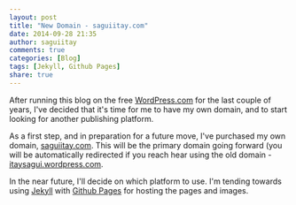 ```yaml
---
layout: post
title: "New Domain - saguiitay.com"
date: 2014-09-28 21:35
author: saguiitay
comments: true
categories: [Blog]
tags: [Jekyll, Github Pages]
share: true
---
```

After running this blog on the free [WordPress.com](http://WordPress.com) for the last couple of years, I've decided that it's time for me to have my own domain,
and to start looking for another publishing platform.

As a first step, and in preparation for a future move, I've purchased my own domain, [saguiitay.com](http://saguiitay.com). This will be the primary domain
going forward (you will be automatically redirected if you reach hear using the old domain - [itaysagui.wordpress.com](http://itaysagui.wordpress.com).

In the near future, I'll decide on which platform to use. I'm tending towards using [Jekyll](http://jekyllrb.com/) with [Github Pages](https://pages.github.com/) for hosting the pages and images.